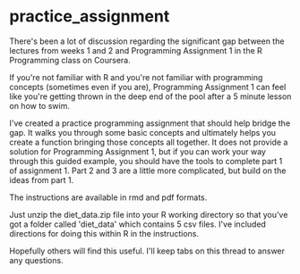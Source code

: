 practice_assignment
===================

There's been a lot of discussion regarding the significant gap between the lectures from weeks 1 and 2 and Programming Assignment 1 in the R Programming class on Coursera.  

If you're not familiar with R and you're not familiar with programming concepts (sometimes even if you are), Programming Assignment 1 can feel like you're getting thrown in the deep end of the pool after a 5 minute lesson on how to swim.

I've created a practice programming assignment that should help bridge the gap.  It walks you through some basic concepts and ultimately helps you create a function bringing those concepts all together.  It does not provide a solution for Programming Assignment 1, but if you can work your way through this guided example, you should have the tools to complete part 1 of assignment 1.  Part 2 and 3 are a little more complicated, but build on the ideas from part 1.

The instructions are available in rmd and pdf formats.

Just unzip the diet_data.zip file into your R working directory so that you've got a folder called 'diet_data' which contains 5 csv files.  I've included directions for doing this within R in the instructions.

Hopefully others will find this useful.  I'll keep tabs on this thread to answer any questions.
